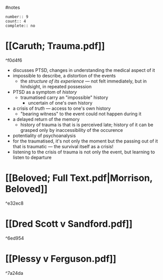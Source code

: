 #notes 
```
number:: 9
count:: 4
complete:: no
```

# [[Caruth; Trauma.pdf]]
^f0d4f6
- discusses PTSD, changes in understanding the medical aspect of it 
- impossible to describe, a distortion of the events
	- the *structure of its experience* — not felt immediately, but in hindsight, in repeated possession 
- PTSD as a symptom of *history*
	- traumatised carry an "impossible" history 
		- uncertain of one's own history
- a crisis of *truth* — access to one's own history 
	- "bearing witness" to the event could not happen during it 
- a delayed return of the memory 
	- history of trauma is that is is perceived late; history of it can be grasped only by inaccessibility of the occurence 
- potentiality of psychoanalysis
- for the traumatised, it's not only the moment but the passing out of it that is traumatic — the survival itself as a crisis! 
- listening to the crisis of trauma is not only the event, but learning to listen to departure 

# **[[Beloved; Full Text.pdf|Morrison, Beloved]]**

^e32ec8

# [[Dred Scott v Sandford.pdf]]

^6ed954

# [[Plessy v Ferguson.pdf]]

^7a24da
